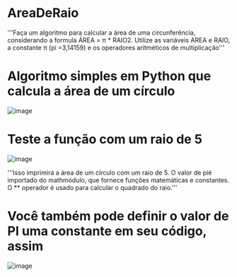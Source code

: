 ﻿# AreaDeRaio


'''Faça um algoritmo para calcular a área de uma circunferência, considerando a formula ÁREA = π * RAIO2.
 Utilize as variáveis AREA e RAIO, a constante π (pi =3,14159) e os operadores aritméticos de multiplicação'''

# Algoritmo simples em Python que calcula a área de um círculo

![image](https://user-images.githubusercontent.com/34645647/208994437-50e8cb9d-dd79-42f6-8a3c-4d9d1b987795.png)


# Teste a função com um raio de 5
![image](https://user-images.githubusercontent.com/34645647/208994549-ef43cc9b-7090-4b33-ae2c-e1bb00a6dc41.png)

'''Isso imprimirá a área de um círculo com um raio de 5. O valor de pié importado do mathmódulo, 
que fornece funções matemáticas e constantes. O ** operador é usado para calcular o quadrado do raio.'''


#  Você também pode definir o valor de PI uma constante em seu código, assim
![image](https://user-images.githubusercontent.com/34645647/208994595-b45d16e1-b5da-409c-93a8-dbee27826a7e.png)
